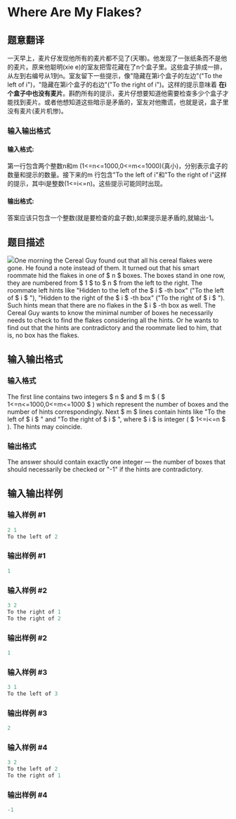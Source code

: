 # Where Are My Flakes?

## 题意翻译

一天早上，麦片仔发现他所有的麦片都不见了(天哪)。他发现了一张纸条而不是他的麦片。原来他聪明(xie e)的室友把雪花藏在了n个盒子里。这些盒子排成一排，从左到右编号从1到n。室友留下一些提示，像"隐藏在第i个盒子的左边"("To the left of i")，"隐藏在第i个盒子的右边"("To the right of i")。这样的提示意味着 **在i个盒子中也没有麦片**。斟酌所有的提示，麦片仔想要知道他需要检查多少个盒子才能找到麦片。或者他想知道这些暗示是矛盾的，室友对他撒谎，也就是说，盒子里没有麦片(麦片机惨)。

### 输入输出格式

#### 输入格式:

第一行包含两个整数n和m (1<=n<=1000,0<=m<=1000)(真小)，分别表示盒子的数量和提示的数量。接下来的m 行包含"To the left of i"和"To the right of i"这样的提示，其中i是整数(1<=i<=n)。这些提示可能同时出现。

#### 输出格式:

答案应该只包含一个整数(就是要检查的盒子数),如果提示是矛盾的,就输出-1。

## 题目描述

 ![](https://cdn.luogu.com.cn/upload/vjudge_pic/CF60A/7396aad68949de55b5273216065ac626c9178d96.png)One morning the Cereal Guy found out that all his cereal flakes were gone. He found a note instead of them. It turned out that his smart roommate hid the flakes in one of $ n $ boxes. The boxes stand in one row, they are numbered from $ 1 $ to $ n $ from the left to the right. The roommate left hints like "Hidden to the left of the $ i $ -th box" ("To the left of $ i $ "), "Hidden to the right of the $ i $ -th box" ("To the right of $ i $ "). Such hints mean that there are no flakes in the $ i $ -th box as well. The Cereal Guy wants to know the minimal number of boxes he necessarily needs to check to find the flakes considering all the hints. Or he wants to find out that the hints are contradictory and the roommate lied to him, that is, no box has the flakes.

## 输入输出格式

### 输入格式

The first line contains two integers $ n $ and $ m $ ( $ 1<=n<=1000,0<=m<=1000 $ ) which represent the number of boxes and the number of hints correspondingly. Next $ m $ lines contain hints like "To the left of $ i $ " and "To the right of $ i $ ", where $ i $ is integer ( $ 1<=i<=n $ ). The hints may coincide.

### 输出格式

The answer should contain exactly one integer — the number of boxes that should necessarily be checked or "-1" if the hints are contradictory.

## 输入输出样例

### 输入样例 #1

```cpp
2 1
To the left of 2

```
### 输出样例 #1

```cpp
1

```
### 输入样例 #2

```cpp
3 2
To the right of 1
To the right of 2

```
### 输出样例 #2

```cpp
1

```
### 输入样例 #3

```cpp
3 1
To the left of 3

```
### 输出样例 #3

```cpp
2

```
### 输入样例 #4

```cpp
3 2
To the left of 2
To the right of 1

```
### 输出样例 #4

```cpp
-1

```
